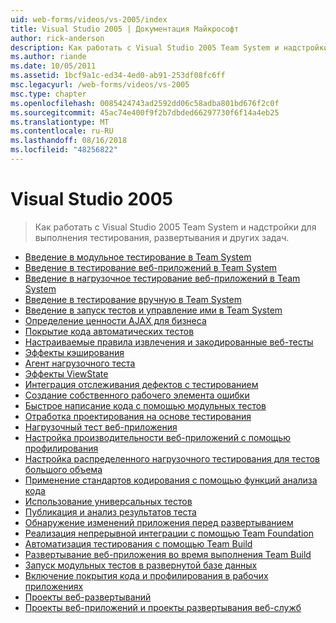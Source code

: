 ```yaml
---
uid: web-forms/videos/vs-2005/index
title: Visual Studio 2005 | Документация Майкрософт
author: rick-anderson
description: Как работать с Visual Studio 2005 Team System и надстройки для выполнения тестирования, развертывания и других задач.
ms.author: riande
ms.date: 10/05/2011
ms.assetid: 1bcf9a1c-ed34-4ed0-ab91-253df08fc6ff
msc.legacyurl: /web-forms/videos/vs-2005
msc.type: chapter
ms.openlocfilehash: 0085424743ad2592dd06c58adba801bd676f2c0f
ms.sourcegitcommit: 45ac74e400f9f2b7dbded66297730f6f14a4eb25
ms.translationtype: MT
ms.contentlocale: ru-RU
ms.lasthandoff: 08/16/2018
ms.locfileid: "48256822"
---
```

<a name="visual-studio-2005"></a>Visual Studio 2005
====================
> Как работать с Visual Studio 2005 Team System и надстройки для выполнения тестирования, развертывания и других задач.


- [Введение в модульное тестирование в Team System](introduction-to-unit-testing-with-team-system.md)
- [Введение в тестирование веб-приложений в Team System](introduction-to-testing-web-applications-with-team-system.md)
- [Введение в нагрузочное тестирование веб-приложений в Team System](introduction-to-load-testing-web-applications-with-team-system.md)
- [Введение в тестирование вручную в Team System](introduction-to-manual-testing-with-team-system.md)
- [Введение в запуск тестов и управление ими в Team System](introduction-to-managing-and-running-tests-with-team-system.md)
- [Определение ценности AJAX для бизнеса](measuring-the-business-value-of-ajax.md)
- [Покрытие кода автоматических тестов](code-coverage-of-automated-tests.md)
- [Настраиваемые правила извлечения и закодированные веб-тесты](custom-extraction-rules-and-coded-web-tests.md)
- [Эффекты кэширования](the-effects-of-caching.md)
- [Агент нагрузочного теста](using-the-load-test-agent.md)
- [Эффекты ViewState](the-effects-of-viewstate.md)
- [Интеграция отслеживания дефектов с тестированием](how-do-i-integrate-defect-tracking-with-testing.md)
- [Создание собственного рабочего элемента ошибки](how-do-i-create-my-own-bug-work-item.md)
- [Быстрое написание кода с помощью модульных тестов](how-do-i-write-code-more-quickly-with-unit-tests.md)
- [Отработка проектирования на основе тестирования](how-do-i-practice-test-driven-development.md)
- [Нагрузочный тест веб-приложения](how-do-i-load-test-a-web-application.md)
- [Настройка производительности веб-приложений с помощью профилирования](how-do-i-tune-web-application-performance-with-profiling.md)
- [Настройка распределенного нагрузочного тестирования для тестов большого объема](how-do-i-set-up-distributed-load-testing-for-high-volume-tests.md)
- [Применение стандартов кодирования с помощью функций анализа кода](how-do-i-enforce-coding-standards-with-code-analysis.md)
- [Использование универсальных тестов](how-do-i-use-generic-tests.md)
- [Публикация и анализ результатов теста](how-do-i-publish-and-analyze-test-results.md)
- [Обнаружение изменений приложения перед развертыванием](how-do-i-discover-application-changes-prior-to-deployment.md)
- [Реализация непрерывной интеграции с помощью Team Foundation](how-do-i-implement-continuous-integration-with-team-foundation.md)
- [Автоматизация тестирования с помощью Team Build](how-do-i-automate-testing-using-team-build.md)
- [Развертывание веб-приложения во время выполнения Team Build](how-do-i-deploy-a-web-application-during-a-team-build.md)
- [Запуск модульных тестов в развернутой базе данных](how-do-i-run-unit-tests-against-a-deployed-database.md)
- [Включение покрытия кода и профилирования в рабочих приложениях](how-do-i-enable-code-coverage-and-profiling-in-production-applications.md)
- [Проекты веб-развертываний](web-deployment-projects.md)
- [Проекты веб-приложений и проекты развертывания веб-служб](web-application-projects-web-deployment-projects.md)
